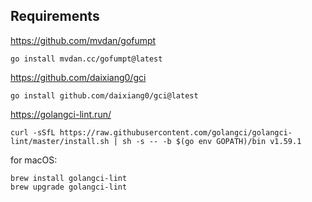 
## Requirements

https://github.com/mvdan/gofumpt

```shell
go install mvdan.cc/gofumpt@latest
```

https://github.com/daixiang0/gci

```shell
go install github.com/daixiang0/gci@latest
```

https://golangci-lint.run/

```shell
curl -sSfL https://raw.githubusercontent.com/golangci/golangci-lint/master/install.sh | sh -s -- -b $(go env GOPATH)/bin v1.59.1
```

for macOS:

```shell
brew install golangci-lint
brew upgrade golangci-lint
```